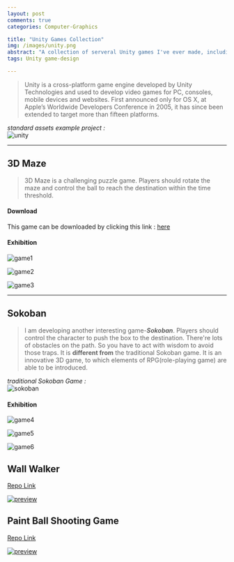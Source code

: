 ```yaml
---
layout: post
comments: true
categories: Computer-Graphics

title: "Unity Games Collection"
img: /images/unity.png
abstract: "A collection of serveral Unity games I've ever made, including 3D Maze, 3D Sokoban, Wall Walker and AR Shooting Game."
tags: Unity game-design

---
```


> Unity is a cross-platform game engine developed by Unity Technologies and used to develop video games for PC, consoles, mobile devices and websites. First announced only for OS X, at Apple’s Worldwide Developers Conference in 2005, it has since been extended to target more than fifteen platforms.

*standard assets example project :*
<br/>
![unity](./unity.jpg)

***

## 3D Maze

> 3D Maze is a challenging puzzle game. Players should rotate the maze and control the ball to reach the destination within the time threshold.

#### Download

This game can be downloaded by clicking this link : [here](./game.zip)

#### Exhibition

![game1](./game1.png)

![game2](./game2.png)

![game3](./game3.png)

***

## Sokoban

> I am developing another interesting game-***Sokoban***. Players should control the character to push the box to the destination. There're lots of obstacles on the path. So you have to act with wisdom to avoid those traps. It is **different from** the traditional Sokoban game. It is an innovative 3D game, to which elements of RPG(role-playing game) are able to be introduced.

*traditional Sokoban Game :*
<br/>
![sokoban](./sokoban.png)

#### Exhibition

![game4](./game4.png)

![game5](./game5.png)

![game6](./61.png)

## Wall Walker

[Repo Link](https://github.com/immiao/Wall-Walker)

[![preview](http://img.youtube.com/vi/kuEZSES3RVs/0.jpg)](https://www.youtube.com/watch?v=kuEZSES3RVs)

## Paint Ball Shooting Game

[Repo Link](https://github.com/immiao/CIS568-PaintBall-Framework)

[![preview](http://img.youtube.com/vi/APja_SLWHcY/0.jpg)](https://www.youtube.com/watch?v=APja_SLWHcY)